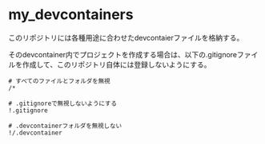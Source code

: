 # my_devcontainers

このリポジトリには各種用途に合わせたdevcontaierファイルを格納する。

そのdevcontainer内でプロジェクトを作成する場合は、以下の.gitignoreファイルを作成して、このリポジトリ自体には登録しないようにする。

```
# すべてのファイルとフォルダを無視
/*

# .gitignoreで無視しないようにする
!.gitignore

# .devcontainerフォルダを無視しない
!/.devcontainer
```